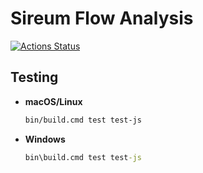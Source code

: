 # Sireum Flow Analysis

[![Actions Status](https://github.com/sireum/alir/workflows/CI/badge.svg)](https://github.com/sireum/alir/actions)


## Testing

* **macOS/Linux**

  ```bash
  bin/build.cmd test test-js
  ```
  
* **Windows**

  ```cmd
  bin\build.cmd test test-js
  ```
